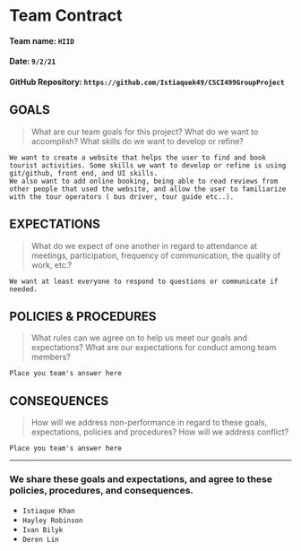 # Team Contract

#### Team name: `HIID`
#### Date: `9/2/21`
#### GitHub Repository: `https://github.com/Istiaquek49/CSCI499GroupProject`

## GOALS
> What are our team goals for this project? 
> What do we want to accomplish? What skills do we want to develop or refine?

```
We want to create a website that helps the user to find and book tourist activities. Some skills we want to develop or refine is using git/github, front end, and UI skills.
We also want to add online booking, being able to read reviews from other people that used the website, and allow the user to familiarize with the tour operators ( bus driver, tour guide etc..).
```

## EXPECTATIONS
> What do we expect of one another in regard to attendance at meetings, participation, frequency of communication, the quality of work, etc.?

```
We want at least everyone to respond to questions or communicate if needed.
```

## POLICIES & PROCEDURES
> What rules can we agree on to help us meet our goals and expectations?
> What are our expectations for conduct among team members?

```
Place you team's answer here
```

## CONSEQUENCES
> How will we address non-performance in regard to these goals, expectations, policies and procedures?
> How will we address conflict?

```
Place you team's answer here
```

---

### We share these goals and expectations, and agree to these policies, procedures, and consequences.

 - `Istiaque Khan`
 - `Hayley Robinson`
 - `Ivan Bilyk`
 - `Deren Lin`

